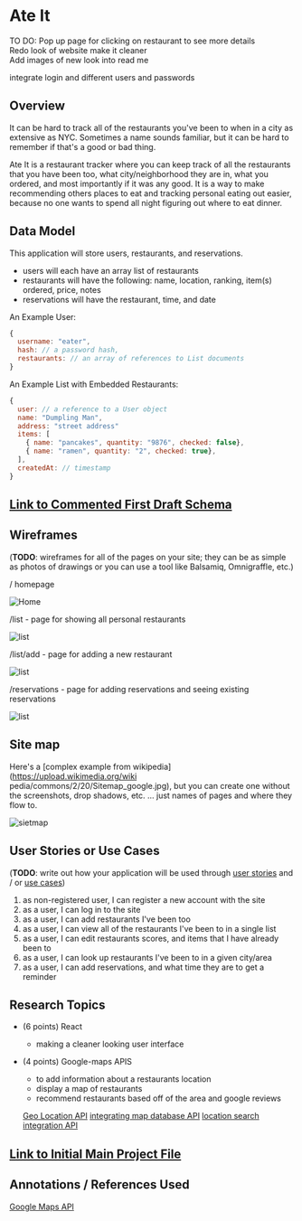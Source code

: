 # Ate It
TO DO:
  Pop up page for clicking on restaurant to see more details  
  Redo look of website make it cleaner  
      Add images of new look into read me  

  integrate login and different users and passwords  
  
    
  


## Overview

It can be hard to track all of the restaurants you've been to when in a city as extensive as NYC. Sometimes a name sounds familiar, but it can be hard to remember if that's a good or bad thing. 

Ate It is a restaurant tracker where you can keep track of all the restaurants that you have been too, what city/neighborhood they are in, what you ordered, and most importantly if it was any good. It is a way to make recommending others places to eat and tracking personal eating out easier, because no one wants to spend all night figuring out where to eat dinner. 


## Data Model

This application will store users, restaurants, and reservations.

* users will each have an array list of restaurants
* restaurants will have the following: name, location, ranking, item(s) ordered, price, notes
* reservations will have the restaurant, time, and date



An Example User:

```javascript
{
  username: "eater",
  hash: // a password hash,
  restaurants: // an array of references to List documents
}
```

An Example List with Embedded Restaurants:

```javascript
{
  user: // a reference to a User object
  name: "Dumpling Man",
  address: "street address"
  items: [
    { name: "pancakes", quantity: "9876", checked: false},
    { name: "ramen", quantity: "2", checked: true},
  ],
  createdAt: // timestamp
}
```


## [Link to Commented First Draft Schema](db.mjs) 
## Wireframes

(__TODO__: wireframes for all of the pages on your site; they can be as simple as photos of drawings or you can use a tool like Balsamiq, Omnigraffle, etc.)

/ homepage

![Home](wireframe/rests.jpeg)

/list - page for showing all personal restaurants

![list](wireframe/rests.jpeg)

/list/add - page for adding a new restaurant

![list](wireframe/addRest.jpeg)

/reservations - page for adding reservations and seeing existing reservations

![list](wireframe/reservations.jpeg)


## Site map
Here's a [complex example from wikipedia](https://upload.wikimedia.org/wiki pedia/commons/2/20/Sitemap_google.jpg), but you can create one without the screenshots, drop shadows, etc. ... just names of pages and where they flow to.

![sietmap](wireframe/sitemap.jpeg)
## User Stories or Use Cases

(__TODO__: write out how your application will be used through [user stories](http://en.wikipedia.org/wiki/User_story#Format) and / or [use cases](https://en.wikipedia.org/wiki/Use_case))

1. as non-registered user, I can register a new account with the site
2. as a user, I can log in to the site
3. as a user, I can add restaurants I've been too
4. as a user, I can view all of the restaurants I've been to in a single list
5. as a user, I can edit restaurants scores, and items that I have already been to
6. as a user, I can look up restaurants I've been to in a given city/area
7. as a user, I can add reservations, and what time they are to get a reminder

## Research Topics
* (6 points) React 
  * making a cleaner looking user interface

* (4 points) Google-maps APIS
  * to add information about a restaurants location
  * display a map of restaurants
  * recommend restaurants based off of the area and google reviews

  [Geo Location API](https://developers.google.com/maps/documentation/geolocation/overview)
  [integrating map database API](https://developers.google.com/maps/documentation/datasets)
  [location search integration API](https://developers.google.com/maps/documentation)



## [Link to Initial Main Project File](https://github.com/nyu-csci-ua-0467-001-002-spring-2024/final-project-ericemmendorfer/blob/272d8ab0b04b4545daf87b7117bf2cf44769c5bb/app.mjs) 


## Annotations / References Used
[Google Maps API](https://developers.google.com/maps/documentation/javascript)

